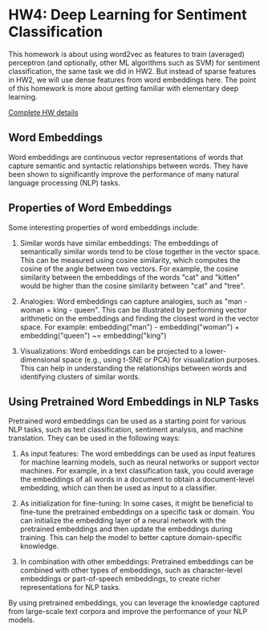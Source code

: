 # HW4: Deep Learning for Sentiment Classification

This homework is about using word2vec as features to train (averaged) perceptron (and optionally, 
other ML algorithms such as SVM) for sentiment classification, the same task we did in HW2. But 
instead of sparse features in HW2, we will use dense features from word embeddings here. The point 
of this homework is more about getting familiar with elementary deep learning.

[Complete HW details](https://classes.engr.oregonstate.edu/eecs/fall2023/ai534-400/unit4/hw4/hw4.pdf)

## Word Embeddings

Word embeddings are continuous vector representations of words that capture semantic and syntactic 
relationships between words. They have been shown to significantly improve the performance of many 
natural language processing (NLP) tasks.

## Properties of Word Embeddings

Some interesting properties of word embeddings include:

1. Similar words have similar embeddings: The embeddings of semantically similar words tend to be
close together in the vector space. This can be measured using cosine similarity, which computes the
cosine of the angle between two vectors. For example, the cosine similarity between the embeddings
of the words "cat" and "kitten" would be higher than the cosine similarity between "cat" and "tree".

2. Analogies: Word embeddings can capture analogies, such as "man - woman = king - queen". This can
be illustrated by performing vector arithmetic on the embeddings and finding the closest word in
the vector space. For example:
embedding("man") - embedding("woman") + embedding("queen") ~= embedding("king")

3. Visualizations: Word embeddings can be projected to a lower-dimensional space (e.g., using t-SNE or PCA)
for visualization purposes. This can help in understanding the relationships between words and
identifying clusters of similar words.

## Using Pretrained Word Embeddings in NLP Tasks

Pretrained word embeddings can be used as a starting point for various NLP tasks, such as text classification, 
sentiment analysis, and machine translation. They can be used in the following ways:

1. As input features: The word embeddings can be used as input features for machine learning models, such 
as neural networks or support vector machines. For example, in a text classification task, you could 
average the embeddings of all words in a document to obtain a document-level embedding, which can then 
be used as input to a classifier.

2. As initialization for fine-tuning: In some cases, it might be beneficial to fine-tune the pretrained 
embeddings on a specific task or domain. You can initialize the embedding layer of a neural network 
with the pretrained embeddings and then update the embeddings during training. This can help the model 
to better capture domain-specific knowledge.

3. In combination with other embeddings: Pretrained embeddings can be combined with other types of embeddings, 
such as character-level embeddings or part-of-speech embeddings, to create richer representations for NLP tasks.

By using pretrained embeddings, you can leverage the knowledge captured from large-scale text corpora and 
improve the performance of your NLP models.
